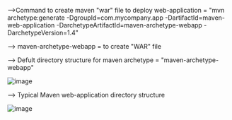 -->Command to create maven "war" file to deploy web-application = "mvn archetype:generate -DgroupId=com.mycompany.app -DartifactId=maven-web-application -DarchetypeArtifactId=maven-archetype-webapp -DarchetypeVersion=1.4"

--> maven-archetype-webapp = to create "WAR" file

--> Defult directory structure for maven archetype = "maven-archetype-webapp"

![image](https://github.com/user-attachments/assets/a299759b-e14e-454b-9370-338266a24345)



--> Typical Maven web-application directory structure

![image](https://github.com/user-attachments/assets/ecb126d0-bbf3-4cbf-add3-11bd7cf539b6)
